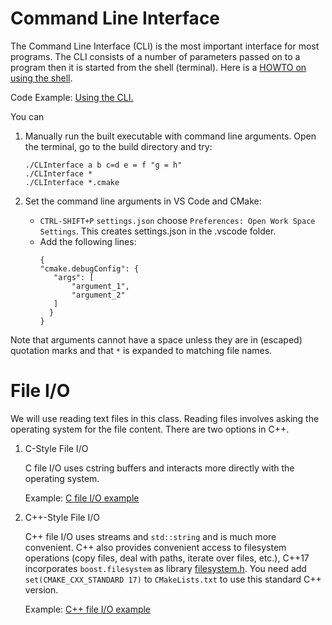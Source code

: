 # Command Line Interface

The Command Line Interface (CLI) is the most important interface for most programs. The CLI consists of a 
number of parameters passed on to a program then it is started from the shell (terminal). Here is a 
[HOWTO on using the shell](https://github.com/mhahsler/CS2341/blob/main/HOWTO_shell_and_ssh.md). 


Code Example: [Using the CLI.](CLInterface_main.cpp)

You can

1. Manually run the built executable with command line arguments. Open the terminal, go to the build directory and try:

   ```
   ./CLInterface a b c=d e = f "g = h"
   ./CLInterface *
   ./CLInterface *.cmake
   ```

2. Set the command line arguments in VS Code and CMake:
   * `CTRL-SHIFT+P` `settings.json` choose `Preferences: Open Work Space Settings`. This creates settings.json in the .vscode folder.
   * Add the following lines: 
     ```
     {
     "cmake.debugConfig": {
        "args": [
            "argument_1",
            "argument_2"
        ]
       }
     }
     ```

Note that arguments cannot have a space unless they are in (escaped) quotation marks and that `*` is expanded to matching file names.


# File I/O

We will use reading text files in this class. Reading files involves asking the operating system for the file content. There are two options in C++.

1. C-Style File I/O
   
   C file I/O uses cstring buffers and interacts more directly with the operating system.

   Example: [C file I/O example](fileIO_cstring_main.cpp)

2. C++-Style File I/O
   
   C++ file I/O uses streams and `std::string` and is much more convenient.
   C++ also provides convenient access to filesystem operations (copy files, deal with paths, iterate over files, etc.),
   C++17 incorporates `boost.filesystem` as library [filesystem.h](https://en.cppreference.com/w/cpp/filesystem). You need add `set(CMAKE_CXX_STANDARD 17)` to 
   `CMakeLists.txt` to use this standard C++ version.

   Example: [C++ file I/O example](fileIO_cpp_main.cpp)

